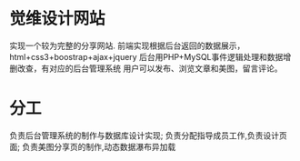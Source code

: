 # 觉维设计网站
实现一个较为完整的分享网站.
前端实现根据后台返回的数据展示，html+css3+boostrap+ajax+jquery
后台用PHP+MySQL事件逻辑处理和数据增删改查，有对应的后台管理系统
用户可以发布、浏览文章和美图，留言评论。
# 分工
负责后台管理系统的制作与数据库设计实现;
负责分配指导成员工作,负责设计页面;
负责美图分享页的制作,动态数据瀑布异加载
